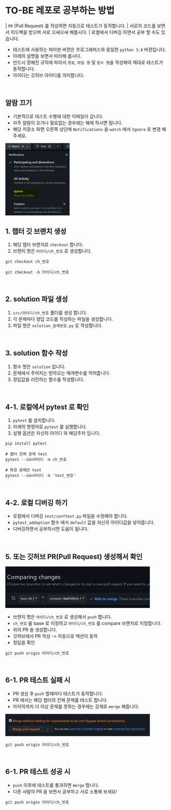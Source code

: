 # TO-BE 레포로 공부하는 방법

| `PR` (Pull Request) 를 작성하면 자동으로 테스트가 동작합니다.
| 서로의 코드를 보면서 피드벡을 받으며 서로 으쌰으쌰 해봅시다.
| 로컬에서 디버깅 하면서 공부 할 수도 있습니다.

- 테스트에 사용하는 파이썬 버젼은 프로그래머스와 동일한 `python 3.8` 버젼입니다.
- 아래의 설명을 보면서 따라해 봅시다.
- 반드시 정해진 규칙에 따라서 `경로`, `파일 명` 및 `함수 명`을 작성해야 제대로 테스트가 동작합니다.
- 아이디는 깃허브 아이디를 의미합니다.

<br/>

## 알람 끄기

- 기본적으로 테스트 수행에 대한 이메일이 갑니다.
- 자주 알람이 오거나 필요없는 경우에는 해제 하시면 됩니다.
- 해당 저장소 화면 오른쪽 상단에 `Notifications` 을 `watch` 에서 `Ignore` 로 변경 해주세요.

<img src="asset/img/alarm.png" alt="Alt text" width="200px" height="auto" />

<br/>

## 1. 챕터 깃 브랜치 생성

1. 해당 챕터 브랜치로 `checkout` 합니다.
2. 브랜치 명은 `아이디/ch_번호` 로 생성합니다.

```shell
git checkout ch_번호

git checkout -b 아이디/ch_번호
```

<br/>

## 2. solution 파일 생성 

1. `src/아이디/ch_번호` 폴더를 생성 합니다.
2. 각 문제마다 정답 코드를 작성하는 파일을 생성합니다.
3. 파일 명은 `solution_문제번호.py` 로 작성합니다.

<br/>

## 3. solution 함수 작성

1. 함수 명은 `solution` 입니다.
2. 문제에서 주어지는 받아오는 매개변수를 적어줍니다.
3. 정답값을 리턴하는 함수를 작성합니다.

<br/>

## 4-1. 로컬에서 pytest 로 확인

1. `pytest` 를 설치합니다.
2. 아래의 명령어로 `pytest` 를 실행합니다.
3. 실행 옵션은 자신의 아이디 와 해당주차 입니다.

```shell
pip install pytest

# 챕터 전체 문제 test 
pytest --id=아이디 -m ch_번호

# 특정 문제만 test
pytest --id=아이디 -k 'test_번호'
```

<br/>

## 4-2. 로컬 디버깅 하기

- 로컬에서 디버깅 `test/conftest.py` 파일을 수정해야 합니다.
- `pytest_addoption` 함수 에서 `default` 값을 자신의 아이디값을 넣어줍니다.
- 디버깅하면서 공부하시면 도움이 됩니다.

<br/>

## 5. 또는 깃허브 PR(Pull Request) 생성해서 확인

<img src="asset/img/pr.png" alt="Alt text" width="450px" height="auto" />

- 브랜치 명은 `아이디/ch_번호` 로 생성해서 `push` 합니다.
- `ch_번호` 를 base 로 지정하고 `아이디/ch_번호` 를 compare 브랜치로 지정합니다.
- 위의 PR 을 생성합니다.
- 깃허브에서 PR 작성 -> 자동으로 액션이 동작
- 정답을 확인

```shell
git push origin 아이디/ch_번호
```

<br/>

## 6-1. PR 테스트 실패 시

- PR 생성 후 `push` 할때마다 테스트가 동작합니다.
- PR 에서는 해당 챕터의 전체 문제를 테스트 합니다.
- 마지막까지 더 이상 문제를 못하는 경우에는 강제로 `merge` 해줍니다.

<img src="asset/img/forced_merge.png" alt="Alt text" width="450px" height="auto" />

```shell
git push origin 아이디/ch_번호
```

<br/>

## 6-1. PR 테스트 성공 시

- `push` 이후에 테스트를 통과하면 `merge` 합니다.
- 다른 사람의 PR 을 보면서 공부하고 서로 소통해 보세요!

```shell
git push origin 아이디/ch_번호
```

<br/>
